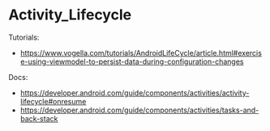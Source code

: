 # Activity_Lifecycle

Tutorials:
- https://www.vogella.com/tutorials/AndroidLifeCycle/article.html#exercise-using-viewmodel-to-persist-data-during-configuration-changes

Docs:
- https://developer.android.com/guide/components/activities/activity-lifecycle#onresume
- https://developer.android.com/guide/components/activities/tasks-and-back-stack